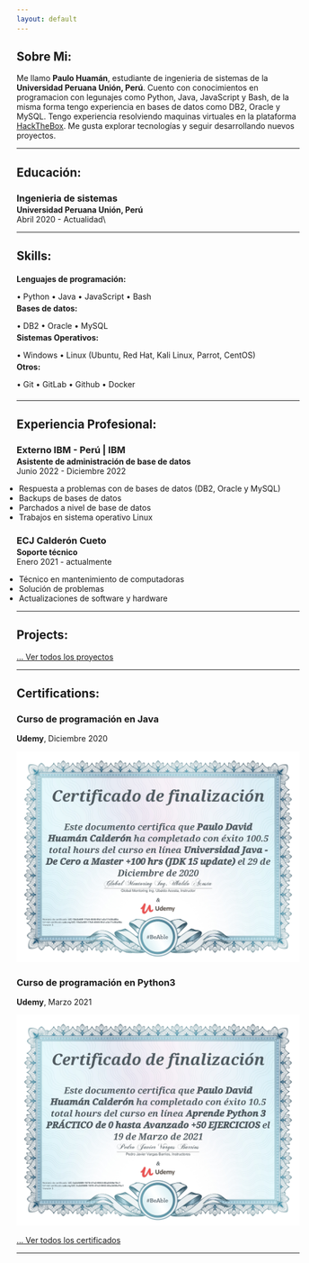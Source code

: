 ```yaml
---
layout: default
---
```

## Sobre Mi:

Me llamo **Paulo Huamán**, estudiante de ingenieria de sistemas de la  **Universidad Peruana Unión, Perú**. Cuento con conocimientos en programacion con legunajes como Python, Java, JavaScript y Bash, de la misma forma tengo experiencia en bases de datos como DB2, Oracle y MySQL.
Tengo experiencia resolviendo maquinas virtuales en la plataforma [HackTheBox](https://app.hackthebox.com/profile/859952).
Me gusta explorar tecnologías y seguir desarrollando nuevos proyectos.

---

## Educación:

<h3 style="margin-bottom:2px;">Ingenieria de sistemas</h3>
<h4 style="margin:0;">Universidad Peruana Unión, Perú</h4>
Abril 2020 - Actualidad\

---

## Skills:

<h4 style="margin-bottom:2px;">Lenguajes de programación:</h4>
<p style="margin-bottom:4px;">&#x2022; Python &#x2022; Java &#x2022; JavaScript &#x2022; Bash</p>

<h4 style="margin-bottom:2px; margin-top:2px;">Bases de datos:</h4>
<p style="margin-bottom:4px;">&#x2022; DB2 &#x2022; Oracle &#x2022; MySQL</p>

<h4 style="margin-bottom:2px; margin-top:2px;">Sistemas Operativos:</h4>
<p style="margin-bottom:4px;">&#x2022; Windows &#x2022; Linux (Ubuntu, Red Hat, Kali Linux, Parrot, CentOS)</p>

<h4 style="margin-bottom:2px; margin-top:2px;">Otros:</h4>
<p style="margin-bottom:20px;">&#x2022; Git &#x2022; GitLab &#x2022; Github &#x2022; Docker</p>

---

## Experiencia Profesional:

<h3 style="margin-bottom:2px;">Externo IBM - Perú | IBM</h3>
<p style="margin:0;"><b>Asistente de administración de base de datos</b><br>
Junio 2022 - Diciembre 2022</p>
<ul style="margin-left: -1.4em;">
  <li>Respuesta a problemas con de bases de datos (DB2, Oracle y MySQL)</li>
  <li>Backups de bases de datos</li>
  <li>Parchados a nivel de base de datos</li>
  <li>Trabajos en sistema operativo Linux</li>
</ul>

<h3 style="margin-bottom:2px;">ECJ Calderón Cueto</h3>
<p style="margin:0;"><b>Soporte técnico</b><br>
Enero 2021 - actualmente</p>
<ul style="margin-left: -1.4em;">
  <li>Técnico en mantenimiento de computadoras</li>
  <li>Solución de problemas</li>
  <li>Actualizaciones de software y hardware</li>
</ul>

---

## Projects:

[... Ver todos los proyectos](./projects)

---

## Certifications:

<div class="card">
  <h3>Curso de programación en Java</h3>
  <p><b>Udemy</b>, Diciembre 2020</p>
  <img src="assents\img\CJava.jpg" alt="CertificadoJava">
</div>

<div class="card">
  <h3>Curso de programación en Python3</h3>
  <p><b>Udemy</b>, Marzo 2021</p>
  <img src="assents\img\CPython.jpg" alt="CertificadoPython">
</div>

[... Ver todos los certificados](./certifications)

---